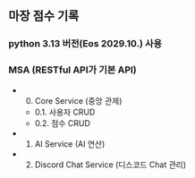 ## 마장 점수 기록

### python 3.13 버전(Eos 2029.10.) 사용

### MSA (RESTful API가 기본 API)
- 0. Core Service (중앙 관제)
  - 0.1. 사용자 CRUD
  - 0.2. 점수 CRUD
- 1. AI Service (AI 연산)
- 2. Discord Chat Service (디스코드 Chat 관리)
